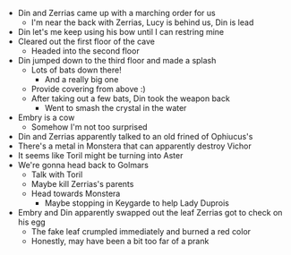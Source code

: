 * Din and Zerrias came up with a marching order for us
 	* I'm near the back with Zerrias, Lucy is behind us, Din is lead
* Din let's me keep using his bow until I can restring mine
* Cleared out the first floor of the cave
	* Headed into the second floor
* Din jumped down to the third floor and made a splash
	* Lots of bats down there!
		* And a really big one
	* Provide covering from above :)
	* After taking out a few bats, Din took the weapon back
		* Went to smash the crystal in the water
* Embry is a cow
	* Somehow I'm not too surprised
* Din and Zerrias apparently talked to an old frined of Ophiucus's
* There's a metal in Monstera that can apparently destroy Vichor
* It seems like Toril might be turning into Aster
* We're gonna head back to Golmars
	* Talk with Toril
	* Maybe kill Zerrias's parents
	* Head towards Monstera
		* Maybe stopping in Keygarde to help Lady Duprois
* Embry and Din apparently swapped out the leaf Zerrias got to check on his egg
	* The fake leaf crumpled immediately and burned a red color
	* Honestly, may have been a bit too far of a prank
